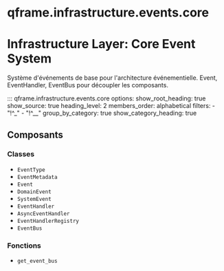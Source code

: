 # qframe.infrastructure.events.core


Infrastructure Layer: Core Event System
=======================================

Système d'événements de base pour l'architecture événementielle.
Event, EventHandler, EventBus pour découpler les composants.


::: qframe.infrastructure.events.core
    options:
      show_root_heading: true
      show_source: true
      heading_level: 2
      members_order: alphabetical
      filters:
        - "!^_"
        - "!^__"
      group_by_category: true
      show_category_heading: true

## Composants

### Classes

- `EventType`
- `EventMetadata`
- `Event`
- `DomainEvent`
- `SystemEvent`
- `EventHandler`
- `AsyncEventHandler`
- `EventHandlerRegistry`
- `EventBus`

### Fonctions

- `get_event_bus`

